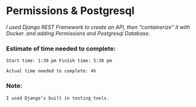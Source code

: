 # Permissions & Postgresql

*I used Django REST Framework to create an API, then “containerize” it with Docker. and adding Permissions and Postgresql Database.*

### Estimate of time needed to complete:
    Start time: 1:30 pm Finish time: 5:30 pm

    Actual time needed to complete: 4h

### Note:

    I used Django’s built in testing tools.